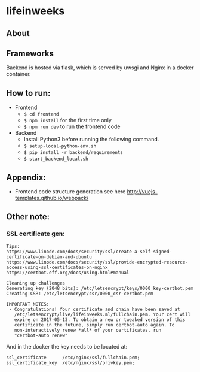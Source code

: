 # lifeinweeks

## About

## Frameworks
Backend is hosted via flask, which is served by uwsgi and Nginx in a docker
container.

## How to run:
* Frontend
    * `$ cd frontend`
    * `$ npm install` for the first time only
    * `$ npm run dev` to run the frontend code
* Backend 
    * Install Python3 before running the following command.
    * `$ setup-local-python-env.sh`
    * `$ pip install -r backend/requirements`
    * `$ start_backend_local.sh`

## Appendix:
* Frontend code structure generation see here http://vuejs-templates.github.io/webpack/

## Other note:

### SSL certificate gen:
```
Tips:
https://www.linode.com/docs/security/ssl/create-a-self-signed-certificate-on-debian-and-ubuntu
https://www.linode.com/docs/security/ssl/provide-encrypted-resource-access-using-ssl-certificates-on-nginx
https://certbot.eff.org/docs/using.html#manual

Cleaning up challenges
Generating key (2048 bits): /etc/letsencrypt/keys/0000_key-certbot.pem
Creating CSR: /etc/letsencrypt/csr/0000_csr-certbot.pem

IMPORTANT NOTES:
 - Congratulations! Your certificate and chain have been saved at
   /etc/letsencrypt/live/lifeinweeks.ml/fullchain.pem. Your cert will
   expire on 2017-05-13. To obtain a new or tweaked version of this
   certificate in the future, simply run certbot-auto again. To
   non-interactively renew *all* of your certificates, run
   "certbot-auto renew"
```
And in the docker the key needs to be located at:
```
ssl_certificate      /etc/nginx/ssl/fullchain.pem;
ssl_certificate_key  /etc/nginx/ssl/privkey.pem;
```